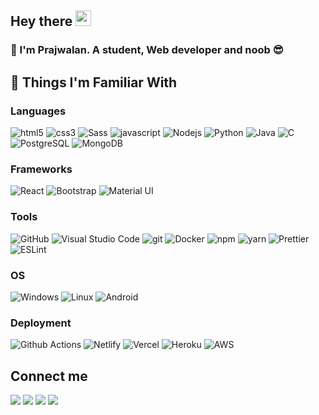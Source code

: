 ## Hey there <img src="https://media.giphy.com/media/hvRJCLFzcasrR4ia7z/giphy.gif" width="25px">

### 📝 I'm Prajwalan. A student, Web developer and noob 😎

## 🔭 Things I'm Familiar With

### Languages

<p>
    <img alt="html5" src="https://img.shields.io/badge/-HTML5-E34F26?style=for-the-badge&logo=html5&logoColor=white" />
    <img alt="css3" src="https://img.shields.io/badge/-CSS3-1572B6?style=for-the-badge&logo=css3&logoColor=white" />
    <img alt="Sass" src="https://img.shields.io/badge/-Sass-CC6699?style=for-the-badge&logo=sass&logoColor=white" />
    <img alt="javascript" src="https://img.shields.io/badge/-JavaScript-F7DF1E?style=for-the-badge&logo=javascript&logoColor=white" />
    <img alt="Nodejs" src="https://img.shields.io/badge/-Nodejs-43853d?style=for-the-badge&logo=Node.js&logoColor=white" />
    <img alt="Python" src="https://img.shields.io/badge/-Python-3776AB?style=for-the-badge&logo=python&logoColor=white" />
    <img alt="Java" src="https://img.shields.io/badge/-Java-007396?style=for-the-badge&logo=Java&logoColor=white" />
    <img alt="C" src="https://img.shields.io/badge/--A8B9CC?style=for-the-badge&logo=C&logoColor=black" />
    <img alt="PostgreSQL" src="https://img.shields.io/badge/-PostgreSQL-336791?style=for-the-badge&logo=PostgreSQL&logoColor=white" />
    <img alt="MongoDB" src="https://img.shields.io/badge/-MongoDB-47A248?style=for-the-badge&logo=MongoDB&logoColor=white" />

</p>

### Frameworks

<p>
    <img alt="React" src="https://img.shields.io/badge/-React-45b8d8?style=for-the-badge&logo=react&logoColor=white" />
    <img alt="Bootstrap" src="https://img.shields.io/badge/-Bootstrap-563D7C?style=for-the-badge&logo=bootstrap&logoColor=white" />
    <img alt="Material UI" src="https://img.shields.io/badge/-Material UI-0081CB?style=for-the-badge&logo=Material-UI&logoColor=white" />
</p>

### Tools

<p>
    <img alt="GitHub" src="https://img.shields.io/badge/-GitHub-181717?style=for-the-badge&logo=github&logoColor=white" />
    <img alt="Visual Studio Code" src="https://img.shields.io/badge/-Visual%20Studio%20Code-007ACC?style=for-the-badge&logo=visual-studio-code&logoColor=white" />
    <img alt="git" src="https://img.shields.io/badge/-Git-F05032?style=for-the-badge&logo=git&logoColor=white" />
    <img alt="Docker" src="https://img.shields.io/badge/-Docker-2496ED?style=for-the-badge&logo=Docker&logoColor=white" />
    <img alt="npm" src="https://img.shields.io/badge/-NPM-CB3837?style=for-the-badge&logo=npm&logoColor=white" />
    <img alt="yarn" src="https://img.shields.io/badge/-Yarn-2C8EBB?style=for-the-badge&logo=yarn&logoColor=white" />
    <img alt="Prettier" src="https://img.shields.io/badge/-Prettier-F7B93E?style=for-the-badge&logo=prettier&logoColor=white" />
    <img alt="ESLint" src="https://img.shields.io/badge/-ESLint-4B32C3?style=for-the-badge&logo=eslint&logoColor=white" />
</p>

### OS
 
<p>
    <img alt="Windows" src="https://img.shields.io/badge/-Windows-0078D6?style=for-the-badge&logo=Windows&logoColor=white" />
    <img alt="Linux" src="https://img.shields.io/badge/-Linux-FCC624?style=for-the-badge&logo=Linux&logoColor=white" />
    <img alt="Android" src="https://img.shields.io/badge/-Android-3DDC84?style=for-the-badge&logo=Android&logoColor=white" />
    
</p>

### Deployment

<p>
    <img alt="Github Actions" src="https://img.shields.io/badge/-Github_Actions-2088FF?style=for-the-badge&logo=github-actions&logoColor=white" />
    <img alt="Netlify" src="https://img.shields.io/badge/-Netlify-00C7B7?style=for-the-badge&logo=netlify&logoColor=white" />
    <img alt="Vercel" src="https://img.shields.io/badge/-Vercel-000000?style=for-the-badge&logo=vercel&logoColor=white" />
    <img alt="Heroku" src="https://img.shields.io/badge/-Heroku-430098?style=for-the-badge&logo=Heroku&logoColor=white" />
    <img alt="AWS" src="https://img.shields.io/badge/-Amazon AWS-232F3E?style=for-the-badge&logo=Amazon-AWS&logoColor=white" />
</p>

## Connect me

<p>
    <a href="https://twitter.com/prajwalan2" target="blank"><img src="https://img.shields.io/badge/Facebook-1877F2?style=for-the-badge&logo=facebook&logoColor=white" /></a>
    <a  href="https://fb.com/prajwaln.prajju" target="blank"><img src="https://img.shields.io/badge/Instagram-E4405F?style=for-the-badge&logo=instagram&logoColor=white" /></a>
    <a  href="https://twitter.com/prajwalan2" target="blank"><img src="https://img.shields.io/badge/Twitter-1DA1F2?style=for-the-badge&logo=twitter&logoColor=white" /></a>
    <a  href="https://github.com/prajwalan364" target="blank"><img src="https://img.shields.io/badge/GitHub-100000?style=for-the-badge&logo=github&logoColor=white" /></a>
</p>
